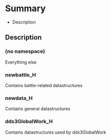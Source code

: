 # Summary
- Description 

## Description
### (no namespace)
Everything else
### newbattle_H
Contains battle-related datastructures
### newdata_H
Contains general datastructures
### dds3GlobalWork_H
Contains datastructures used by dds3GlobalWork